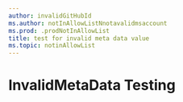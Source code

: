 ```yaml
---
author: invalidGitHubId
ms.author: notInAllowListNnotavalidmsaccount
ms.prod: .prodNotInAllowList
title: test for invalid meta data value
ms.topic: notinAllowList
---
```



# InvalidMetaData Testing

